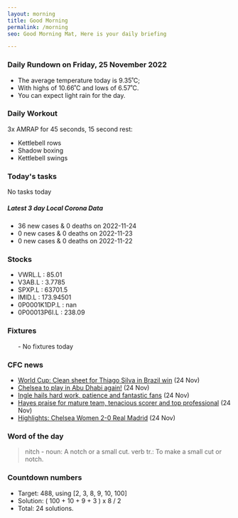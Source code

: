 ```yaml
---
layout: morning
title: Good Morning
permalink: /morning
seo: Good Morning Mat, Here is your daily briefing

---
```


<!-- weather_marker starts -->
### Daily Rundown on Friday, 25 November 2022

- The average temperature today is 9.35˚C;
- With highs of 10.66˚C and lows of 6.57˚C.
- You can expect light rain for the day.

<!-- weather_marker ends -->

### Daily Workout
<!-- workout_marker starts -->
3x AMRAP for 45 seconds, 15 second rest:

- Kettlebell rows
- Shadow boxing
- Kettlebell swings

<!-- workout_marker ends -->

### Today's tasks
<!-- task_marker starts -->
No tasks today
<!-- task_marker ends -->

<!-- c19_marker starts -->
##### Latest 3 day Local Corona Data

- 36 new cases & 0 deaths on 2022-11-24
- 0 new cases & 0 deaths on 2022-11-23
- 0 new cases & 0 deaths on 2022-11-22

<!-- c19_marker ends -->

### Stocks

<!-- stocks_marker starts -->

- VWRL.L : 85.01
- V3AB.L : 3.7785
- SPXP.L : 63701.5
- IMID.L : 173.94501
- 0P0001K1DP.L : nan
- 0P00013P6I.L : 238.09

<!-- stocks_marker ends -->

### Fixtures

<!-- sports_marker starts -->

<ul>
- No fixtures today</ul>

<!-- sports_marker ends -->

### CFC news

<!-- cfc_marker starts -->
- [World Cup: Clean sheet for Thiago Silva in Brazil win](https://chelseafc.com/en/news/article/world-cup-clean-sheet-for-thiago-silva-in-brazil-win) (24 Nov)
- [Chelsea to play in Abu Dhabi again!](https://chelseafc.com/en/news/article/chelsea-to-play-in-abu-dhabi-again) (24 Nov)
- [Ingle hails hard work, patience and fantastic fans](https://chelseafc.com/en/news/article/ingle-hails-hard-work-patience-and-fantastic-fans) (24 Nov)
- [Hayes praise for mature team, tenacious scorer and top professional](https://chelseafc.com/en/news/article/hayes-praise-for-mature-team) (24 Nov)
- [Highlights: Chelsea Women 2-0 Real Madrid](https://chelseafc.com/en/video/chelsea-women-vs-real-madrid-2-0-or-highlights-or-uwcl) (24 Nov)

<!-- cfc_marker ends -->

### Word of the day
<!-- word_marker starts -->

 > nitch - noun: A notch or a small cut. verb tr.: To make a small cut or notch.

<!-- word_marker ends -->

### Countdown numbers
<!-- game_marker starts -->

- Target: 488, using [2, 3, 8, 9, 10, 100]
- Solution: ( 100 + 10 + 9 + 3 ) x 8 / 2
- Total: 24 solutions.

<!-- game_marker ends -->